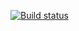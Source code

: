 [![Build status](https://ci.appveyor.com/api/projects/status/4bdysp5gocg6sapp?svg=true)](https://ci.appveyor.com/project/Korartol/allurepaterns)
